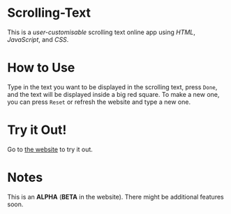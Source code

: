 # Scrolling-Text
This is a _user-customisable_ scrolling text online app using _HTML_, _JavaScript_, and _CSS_.
# How to Use
Type in the text you want to be displayed in the scrolling text, press `Done`, and the text will be displayed inside a big red square.
To make a new one, you can press `Reset` or refresh the website and type a new one.
# Try it Out!
Go to [the website](https://pro70crazy.wuaze.com/HTMLtest/scrolling-text/) to try it out.
# Notes
This is an **ALPHA** (**BETA** in the website). There might be additional features soon.
